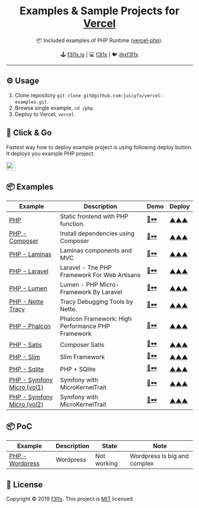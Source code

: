 <h1 align=center>Examples & Sample Projects for <a href="https://vercel.com">Vercel</a></h1>

<p align=center>
   📦 Included examples of PHP Runtime (<a href="https://github.com/juicyfx/vercel-php">vercel-php</a>).
</p>

<p align=center>
🕹 <a href="https://f3l1x.io">f3l1x.io</a> | 💻 <a href="https://github.com/f3l1x">f3l1x</a> | 🐦 <a href="https://twitter.com/xf3l1x">@xf3l1x</a>
</p>

---

## ⚙️ Usage

1. Clone repository `git clone git@github.com:juicyfx/vercel-examples.git`.
2. Browse single example, `cd /php`.
3. Deploy to Vercel, `vercel`.

## 🚀 Click & Go

Fastest way how to deploy example project is using following deploy button. It deploys you example PHP project.

<a href="https://vercel.com/new/clone?demo-description=Static%20frontend%20with%20PHP%20function.&demo-title=PHP&demo-url=https%3A%2F%2Fphp.vercel.app&project-name=vercel-php&s=https%3A%2F%2Fgithub.com%2Fjuicyfx%2Fvercel-examples%2Ftree%2Fmaster%2Fphp&repository-name=vercel-php&from=templates&demo-image=https%3A%2F%2Fog-image.vercel.app%2F**Vercel**%2520%252B%2520**PHP**.jpeg%3Ftheme%3Dlight%26md%3D1%26fontSize%3D100px%26images%3Dhttps%253A%252F%252Fassets.vercel.com%252Fimage%252Fupload%252Ffront%252Fassets%252Fdesign%252Fvercel-triangle-black.svg%26images%3Dhttps%253A%252F%252Fsimpleicons.vercel.app%252Fphp%252F595C96%26heights%3D200%26heights%3D350"><img src="https://vercel.com/button" height="24"></a>

## 📦 Examples

| Example                                           | Description                                       | Demo                                          | Deploy                                                                                                                                                                                                                                                                                                                                                                                                                                                                                                                                                                                                                                                                                                                                                                              |
| ------------------------------------------------- | ------------------------------------------------- | --------------------------------------------- | ----------------------------------------------------------------------------------------------------------------------------------------------------------------------------------------------------------------------------------------------------------------------------------------------------------------------------------------------------------------------------------------------------------------------------------------------------------------------------------------------------------------------------------------------------------------------------------------------------------------------------------------------------------------------------------------------------------------------------------------------------------------------------------- |
| [PHP](/php)                                       | Static frontend with PHP function.                | [👀🕶](https://php.vercel.app)                 | [▲▲▲](https://vercel.com/new/clone?demo-description=Static%20frontend%20with%20PHP%20function.&demo-title=PHP&demo-url=https%3A%2F%2Fphp.vercel.app&project-name=vercel-php&s=https%3A%2F%2Fgithub.com%2Fjuicyfx%2Fvercel-examples%2Ftree%2Fmaster%2Fphp&repository-name=vercel-php&from=templates&demo-image=https%3A%2F%2Fog-image.vercel.app%2F**Vercel**%2520%252B%2520**PHP**.jpeg%3Ftheme%3Dlight%26md%3D1%26fontSize%3D100px%26images%3Dhttps%253A%252F%252Fassets.vercel.com%252Fimage%252Fupload%252Ffront%252Fassets%252Fdesign%252Fvercel-triangle-black.svg%26images%3Dhttps%253A%252F%252Fsimpleicons.vercel.app%252Fphp%252F595C96%26heights%3D200%26heights%3D350)                                                                                                   |
| [PHP - Composer](/php-composer)                   | Install dependencies using Composer               | [👀🕶](https://php-composer-demo.vercel.app)   | [▲▲▲](https://vercel.com/new/clone?demo-description=Install%20dependencies%20using%20Composer&demo-title=Composer&demo-url=https%3A%2F%2Fphp-composer-demo.vercel.app&project-name=vercel-php-composer&s=https%3A%2F%2Fgithub.com%2Fjuicyfx%2Fvercel-examples%2Ftree%2Fmaster%2Fphp-composer&repository-name=vercel-php-composer&from=templates&demo-image=https%3A%2F%2Fog-image.vercel.app%2F**Vercel**%2520%252B%2520**Composer**.jpeg%3Ftheme%3Dlight%26md%3D1%26fontSize%3D100px%26images%3Dhttps%253A%252F%252Fassets.vercel.com%252Fimage%252Fupload%252Ffront%252Fassets%252Fdesign%252Fvercel-triangle-black.svg%26images%3Dhttps%253A%252F%252Fsimpleicons.vercel.app%252Fphp%252F595C96%26heights%3D200%26heights%3D350)                                                 |
| [PHP - Laminas](/php-laminas)                     | Laminas components and MVC                        | [👀🕶](https://php-laminas.vercel.app)         | [▲▲▲](https://vercel.com/new/clone?demo-description=Laminas%20components%20and%20MVC&demo-title=Laminas&demo-url=https%3A%2F%2Fphp-laminas.vercel.app&project-name=vercel-php-laminas&s=https%3A%2F%2Fgithub.com%2Fjuicyfx%2Fvercel-examples%2Ftree%2Fmaster%2Fphp-laminas&repository-name=vercel-php-laminas&from=templates&demo-image=https%3A%2F%2Fog-image.vercel.app%2F**Vercel**%2520%252B%2520**Laminas**.jpeg%3Ftheme%3Dlight%26md%3D1%26fontSize%3D100px%26images%3Dhttps%253A%252F%252Fassets.vercel.com%252Fimage%252Fupload%252Ffront%252Fassets%252Fdesign%252Fvercel-triangle-black.svg%26images%3Dhttps%253A%252F%252Fsimpleicons.vercel.app%252Fphp%252F595C96%26heights%3D200%26heights%3D350)                                                                     |
| [PHP - Laravel](/php-laravel)                     | Laravel - The PHP Framework For Web Artisans      | [👀🕶](https://php-laravel.vercel.app)         | [▲▲▲](https://vercel.com/new/clone?demo-description=Laravel%20-%20The%20PHP%20Framework%20For%20Web%20Artisans&demo-title=Laravel&demo-url=https%3A%2F%2Fphp-laravel.vercel.app&project-name=vercel-php-laravel&s=https%3A%2F%2Fgithub.com%2Fjuicyfx%2Fvercel-examples%2Ftree%2Fmaster%2Fphp-laravel&repository-name=vercel-php-laravel&from=templates&demo-image=https%3A%2F%2Fog-image.vercel.app%2F**Vercel**%2520%252B%2520**Laravel**.jpeg%3Ftheme%3Dlight%26md%3D1%26fontSize%3D100px%26images%3Dhttps%253A%252F%252Fassets.vercel.com%252Fimage%252Fupload%252Ffront%252Fassets%252Fdesign%252Fvercel-triangle-black.svg%26images%3Dhttps%253A%252F%252Fsimpleicons.vercel.app%252Fphp%252F595C96%26heights%3D200%26heights%3D350)                                           |
| [PHP - Lumen](/php-lumen)                         | Lumen - PHP Micro-Framework By Laravel            | [👀🕶](https://php-lumen.vercel.app)           | [▲▲▲](https://vercel.com/new/clone?demo-description=Lumen%20-%20PHP%20Micro-Framework%20By%20Laravel&demo-title=Lumen&demo-url=https%3A%2F%2Fphp-lumen.vercel.app&project-name=vercel-php-lumen&s=https%3A%2F%2Fgithub.com%2Fjuicyfx%2Fvercel-examples%2Ftree%2Fmaster%2Fphp-lumen&repository-name=vercel-php-lumen&from=templates&demo-image=https%3A%2F%2Fog-image.vercel.app%2F**Vercel**%2520%252B%2520**Lumen**.jpeg%3Ftheme%3Dlight%26md%3D1%26fontSize%3D100px%26images%3Dhttps%253A%252F%252Fassets.vercel.com%252Fimage%252Fupload%252Ffront%252Fassets%252Fdesign%252Fvercel-triangle-black.svg%26images%3Dhttps%253A%252F%252Fsimpleicons.vercel.app%252Fphp%252F595C96%26heights%3D200%26heights%3D350)                                                                 |
| [PHP - Nette Tracy](/php-nette-tracy)             | Tracy Debugging Tools by Nette.                   | [👀🕶](https://php-nette-tracy.vercel.app)     | [▲▲▲](https://vercel.com/new/clone?demo-description=Tracy%20Debugging%20Tools%20by%20Nette.&demo-title=Nette%20Tracy&demo-url=https%3A%2F%2Fphp-nette-tracy.vercel.app&project-name=vercel-php-nette-tracy&s=https%3A%2F%2Fgithub.com%2Fjuicyfx%2Fvercel-examples%2Ftree%2Fmaster%2Fphp-nette-tracy&repository-name=vercel-php-nette-tracy&from=templates&demo-image=https%3A%2F%2Fog-image.vercel.app%2F**Vercel**%2520%252B%2520**Nette%20Tracy**.jpeg%3Ftheme%3Dlight%26md%3D1%26fontSize%3D100px%26images%3Dhttps%253A%252F%252Fassets.vercel.com%252Fimage%252Fupload%252Ffront%252Fassets%252Fdesign%252Fvercel-triangle-black.svg%26images%3Dhttps%253A%252F%252Fsimpleicons.vercel.app%252Fphp%252F595C96%26heights%3D200%26heights%3D350)                                  |
| [PHP - Phalcon](/php-phalcon)                     | Phalcon Framework: High Performance PHP Framework | [👀🕶](https://php-phalcon.vercel.app)         | [▲▲▲](https://vercel.com/new/clone?demo-description=Phalcon%20Framework%3A%20High%20Performance%20PHP%20Framework&demo-title=Phalcon&demo-url=https%3A%2F%2Fphp-phalcon.vercel.app&project-name=vercel-php-phalcon&s=https%3A%2F%2Fgithub.com%2Fjuicyfx%2Fvercel-examples%2Ftree%2Fmaster%2Fphp-phalcon&repository-name=vercel-php-phalcon&from=templates&demo-image=https%3A%2F%2Fog-image.vercel.app%2F**Vercel**%2520%252B%2520**Phalcon**.jpeg%3Ftheme%3Dlight%26md%3D1%26fontSize%3D100px%26images%3Dhttps%253A%252F%252Fassets.vercel.com%252Fimage%252Fupload%252Ffront%252Fassets%252Fdesign%252Fvercel-triangle-black.svg%26images%3Dhttps%253A%252F%252Fsimpleicons.vercel.app%252Fphp%252F595C96%26heights%3D200%26heights%3D350)                                        |
| [PHP - Satis](/php-satis)                         | Composer Satis                                    | [👀🕶](https://php-satis.vercel.app)           | [▲▲▲](https://vercel.com/new/clone?demo-description=Composer%20Satis&demo-title=Satis&demo-url=https%3A%2F%2Fphp-satis.vercel.app&project-name=vercel-php-satis&s=https%3A%2F%2Fgithub.com%2Fjuicyfx%2Fvercel-examples%2Ftree%2Fmaster%2Fphp-satis&repository-name=vercel-php-satis&from=templates&demo-image=https%3A%2F%2Fog-image.vercel.app%2F**Vercel**%2520%252B%2520**Satis**.jpeg%3Ftheme%3Dlight%26md%3D1%26fontSize%3D100px%26images%3Dhttps%253A%252F%252Fassets.vercel.com%252Fimage%252Fupload%252Ffront%252Fassets%252Fdesign%252Fvercel-triangle-black.svg%26images%3Dhttps%253A%252F%252Fsimpleicons.vercel.app%252Fphp%252F595C96%26heights%3D200%26heights%3D350)                                                                                                 |
| [PHP - Slim](/php-slim)                           | Slim Framework                                    | [👀🕶](https://php-slim.vercel.app)            | [▲▲▲](https://vercel.com/new/clone?demo-description=Slim%20Framework&demo-title=Slim&demo-url=https%3A%2F%2Fphp-slim.vercel.app&project-name=vercel-php-slim&s=https%3A%2F%2Fgithub.com%2Fjuicyfx%2Fvercel-examples%2Ftree%2Fmaster%2Fphp-slim&repository-name=vercel-php-slim&from=templates&demo-image=https%3A%2F%2Fog-image.vercel.app%2F**Vercel**%2520%252B%2520**Slim**.jpeg%3Ftheme%3Dlight%26md%3D1%26fontSize%3D100px%26images%3Dhttps%253A%252F%252Fassets.vercel.com%252Fimage%252Fupload%252Ffront%252Fassets%252Fdesign%252Fvercel-triangle-black.svg%26images%3Dhttps%253A%252F%252Fsimpleicons.vercel.app%252Fphp%252F595C96%26heights%3D200%26heights%3D350)                                                                                                       |
| [PHP - Sqlite](/php-sqlite)                       | PHP + SQlite                                      | [👀🕶](https://php-sqlite.vercel.app)          | [▲▲▲](https://vercel.com/new/clone?demo-description=PHP%20%2B%20SQlite&demo-title=Sqlite&demo-url=https%3A%2F%2Fphp-sqlite.vercel.app&project-name=vercel-php-sqlite&s=https%3A%2F%2Fgithub.com%2Fjuicyfx%2Fvercel-examples%2Ftree%2Fmaster%2Fphp-sqlite&repository-name=vercel-php-sqlite&from=templates&demo-image=https%3A%2F%2Fog-image.vercel.app%2F**Vercel**%2520%252B%2520**Sqlite**.jpeg%3Ftheme%3Dlight%26md%3D1%26fontSize%3D100px%26images%3Dhttps%253A%252F%252Fassets.vercel.com%252Fimage%252Fupload%252Ffront%252Fassets%252Fdesign%252Fvercel-triangle-black.svg%26images%3Dhttps%253A%252F%252Fsimpleicons.vercel.app%252Fphp%252F595C96%26heights%3D200%26heights%3D350)                                                                                         |
| [PHP - Symfony Micro (vol1)](/php-symfony-micro1) | Symfony with MicroKernelTrait                     | [👀🕶](https://php-symfony-micro1.vercel.app/) | [▲▲▲](<https://vercel.com/new/clone?demo-description=Symfony%20with%20MicroKernelTrait&demo-title=Symfony%20Micro%20(vol1)&demo-url=https%3A%2F%2Fphp-symfony-micro1.vercel.app%2F&project-name=vercel-php-symfony-micro1&s=https%3A%2F%2Fgithub.com%2Fjuicyfx%2Fvercel-examples%2Ftree%2Fmaster%2Fphp-symfony-micro1&repository-name=vercel-php-symfony-micro1&from=templates&demo-image=https%3A%2F%2Fog-image.vercel.app%2F**Vercel**%2520%252B%2520**Symfony%20Micro%20(vol1)**.jpeg%3Ftheme%3Dlight%26md%3D1%26fontSize%3D100px%26images%3Dhttps%253A%252F%252Fassets.vercel.com%252Fimage%252Fupload%252Ffront%252Fassets%252Fdesign%252Fvercel-triangle-black.svg%26images%3Dhttps%253A%252F%252Fsimpleicons.vercel.app%252Fphp%252F595C96%26heights%3D200%26heights%3D350>) |
| [PHP - Symfony Micro (vol2)](/php-symfony-micro2) | Symfony with MicroKernelTrait                     | [👀🕶](https://php-symfony-micro2.vercel.app/) | [▲▲▲](<https://vercel.com/new/clone?demo-description=Symfony%20with%20MicroKernelTrait&demo-title=Symfony%20Micro%20(vol2)&demo-url=https%3A%2F%2Fphp-symfony-micro2.vercel.app%2F&project-name=vercel-php-symfony-micro2&s=https%3A%2F%2Fgithub.com%2Fjuicyfx%2Fvercel-examples%2Ftree%2Fmaster%2Fphp-symfony-micro2&repository-name=vercel-php-symfony-micro2&from=templates&demo-image=https%3A%2F%2Fog-image.vercel.app%2F**Vercel**%2520%252B%2520**Symfony%20Micro%20(vol2)**.jpeg%3Ftheme%3Dlight%26md%3D1%26fontSize%3D100px%26images%3Dhttps%253A%252F%252Fassets.vercel.com%252Fimage%252Fupload%252Ffront%252Fassets%252Fdesign%252Fvercel-triangle-black.svg%26images%3Dhttps%253A%252F%252Fsimpleicons.vercel.app%252Fphp%252F595C96%26heights%3D200%26heights%3D350>) |

## 📦 PoC

| Example                           | Description | State       | Note                         |
| --------------------------------- | ----------- | ----------- | ---------------------------- |
| [PHP - Wordpress](/php-wordpress) | Wordpress   | Not working | Wordpress is big and complex |

## 📝 License

Copyright © 2019 [f3l1x](https://github.com/f3l1x).
This project is [MIT](LICENSE) licensed.
